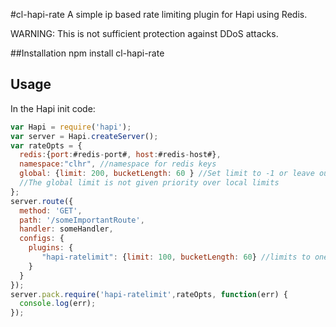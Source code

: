 #cl-hapi-rate
A simple ip based rate limiting plugin for Hapi using Redis.

WARNING: This is not sufficient protection against DDoS attacks. 

##Installation
  npm install cl-hapi-rate

## Usage
In the Hapi init code:
```javascript
var Hapi = require('hapi');
var server = Hapi.createServer();
var rateOpts = {
  redis:{port:#redis-port#, host:#redis-host#}, 
  namespace:"clhr", //namespace for redis keys
  global: {limit: 200, bucketLength: 60 } //Set limit to -1 or leave out global to disable global limit
  //The global limit is not given priority over local limits
};
server.route({
  method: 'GET',
  path: '/someImportantRoute',
  handler: someHandler,
  configs: {
    plugins: {
       "hapi-ratelimit": {limit: 100, bucketLength: 60} //limits to one hundred hits per minute on a specific route
    }
  }
});
server.pack.require('hapi-ratelimit',rateOpts, function(err) { 
  console.log(err);
});
```

